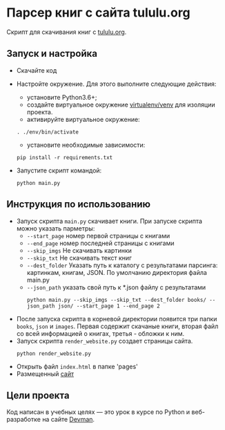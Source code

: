 # Парсер книг с сайта tululu.org

Скрипт для скачивания книг с [tululu.org](tululu.org).

## Запуск и настройка

- Скачайте код
- Настройте окружение. Для этого выполните следующие действия:
    - установите Python3.6+;
    - создайте виртуальное окружение [virtualenv/venv](https://docs.python.org/3/library/venv.html) для изоляции проекта.
    - активируйте виртуальное окружение:
  
    ```
    . ./env/bin/activate
    ```
    - установите необходимые зависимости:

    ```
    pip install -r requirements.txt
    ```
- Запустите скрипт командой:
    ```
    python main.py
    ```
## Инструкция по использованию

- Запуск скрипта `main.py` скачивает книги. При запуске скрипта можно указать парметры:
  - `--start_page` номер первой страницы с книгами
  - `--end_page` номер последней страницы с книгами
  - `--skip_imgs` Не скачивать картинки
  - `--skip_txt` Не скачивать текст книг
  - `--dest_folder` Указать путь к каталогу с результатами парсинга: картинкам, книгам, JSON. По умолчанию директория файла main.py
  - `--json_path` указать свой путь к *.json файлу с результатами
    ```
    python main.py --skip_imgs --skip_txt --dest_folder books/ --json_path json/ --start_page 1 --end_page 2
    ```
- После запуска скрипта в корневой директории появится три папки `books`, `json` и `images`. Первая содержит скачаные книги, вторая файл со всей информацией о книгах, третья - обложки к ним.
- Запуск скрипта `render_website.py` создает страницы сайта.
    ```
    python render_website.py
    ```
- Открыть файл `index.html` в папке 'pages'
- Размещенный [сайт](https://tapochekmira.github.io/layout_3/pages/)
## Цели проекта

Код написан в учебных целях — это урок в курсе по Python и веб-разработке на сайте [Devman](https://dvmn.org).
